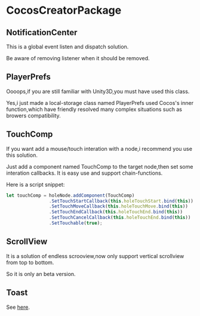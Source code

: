 # CocosCreatorPackage

## NotificationCenter
This is a global event listen and dispatch solution.

Be aware of removing listener when it should be removed.

## PlayerPrefs
Oooops,if you are still familiar with Unity3D,you must have used this class.

Yes,i just made a local-storage class named PlayerPrefs used Cocos's inner function,which have friendly resolved many complex situations such as browers compatibility.

## TouchComp
If you want add a mouse/touch interation with a node,i recommend you use this solution.

Just add a component named TouchComp to the target node,then set some interation callbacks. It is easy use and support chain-functions.

Here is a script snippet:
```javascript
let touchComp = holeNode.addComponent(TouchComp)
                .SetTouchStartCallback(this.holeTouchStart.bind(this))
                .SetTouchMoveCallback(this.holeTouchMove.bind(this))
                .SetTouchEndCallback(this.holeTouchEnd.bind(this))
                .SetTouchCancelCallback(this.holeTouchEnd.bind(this))
                .SetTouchable(true);
```

## ScrollView
It is a solution of endless scrooview,now only support vertical scrollview from top to bottom.

So it is only an beta version.

## Toast
See [here](https://github.com/iningwei/ToastForCocosCreator).